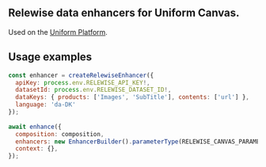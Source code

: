 ## Relewise data enhancers for Uniform Canvas.

Used on the [Uniform Platform](https://uniform.app).

## Usage examples

```javascript
const enhancer = createRelewiseEnhancer({
  apiKey: process.env.RELEWISE_API_KEY!,
  datasetId: process.env.RELEWISE_DATASET_ID!,
  dataKeys: { products: ['Images', 'SubTitle'], contents: ['url'] },
  language: 'da-DK'
});
  
await enhance({
  composition: composition,
  enhancers: new EnhancerBuilder().parameterType(RELEWISE_CANVAS_PARAMETER_TYPES, enhancer),
  context: {},
});
```